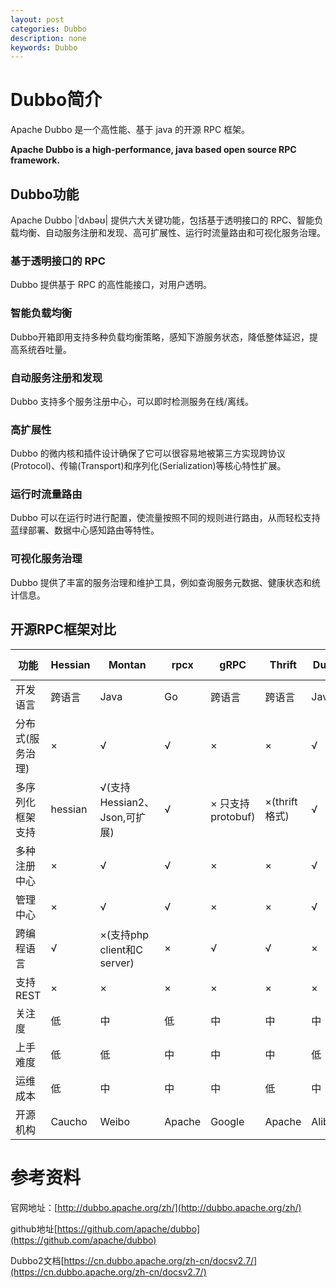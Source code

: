 ```yaml
---
layout: post
categories: Dubbo
description: none
keywords: Dubbo
---
```

# Dubbo简介
Apache Dubbo 是一个高性能、基于 java 的开源 RPC 框架。

**Apache Dubbo is a high-performance, java based open source RPC framework.**

## Dubbo功能

Apache Dubbo |ˈdʌbəʊ| 提供六大关键功能，包括基于透明接口的 RPC、智能负载均衡、自动服务注册和发现、高可扩展性、运行时流量路由和可视化服务治理。

### 基于透明接口的 RPC

Dubbo 提供基于 RPC 的高性能接口，对用户透明。

### 智能负载均衡

Dubbo开箱即用支持多种负载均衡策略，感知下游服务状态，降低整体延迟，提高系统吞吐量。

### 自动服务注册和发现

Dubbo 支持多个服务注册中心，可以即时检测服务在线/离线。

### 高扩展性

Dubbo 的微内核和插件设计确保了它可以很容易地被第三方实现跨协议(Protocol)、传输(Transport)和序列化(Serialization)等核心特性扩展。

### 运行时流量路由

Dubbo 可以在运行时进行配置，使流量按照不同的规则进行路由，从而轻松支持蓝绿部署、数据中心感知路由等特性。

### 可视化服务治理

Dubbo 提供了丰富的服务治理和维护工具，例如查询服务元数据、健康状态和统计信息。

## 开源RPC框架对比

| 功能             | Hessian | Montan                       | rpcx   | gRPC              | Thrift        | Dubbo   | Dubbox   | Spring Cloud |
| ---------------- | ------- | ---------------------------- | ------ | ----------------- | ------------- | ------- | -------- | ------------ |
| 开发语言         | 跨语言  | Java                         | Go     | 跨语言            | 跨语言        | Java    | Java     | Java         |
| 分布式(服务治理) | ×       | √                            | √      | ×                 | ×             | √       | √        | √            |
| 多序列化框架支持 | hessian | √(支持Hessian2、Json,可扩展) | √      | × 只支持protobuf) | ×(thrift格式) | √       | √        | √            |
| 多种注册中心     | ×       | √                            | √      | ×                 | ×             | √       | √        | √            |
| 管理中心         | ×       | √                            | √      | ×                 | ×             | √       | √        | √            |
| 跨编程语言       | √       | ×(支持php client和C server)  | ×      | √                 | √             | ×       | ×        | ×            |
| 支持REST         | ×       | ×                            | ×      | ×                 | ×             | ×       | √        | √            |
| 关注度           | 低      | 中                           | 低     | 中                | 中            | 中      | 高       | 中           |
| 上手难度         | 低      | 低                           | 中     | 中                | 中            | 低      | 低       | 中           |
| 运维成本         | 低      | 中                           | 中     | 中                | 低            | 中      | 中       | 中           |
| 开源机构         | Caucho  | Weibo                        | Apache | Google            | Apache        | Alibaba | Dangdang | Apache       |

# 参考资料

官网地址：[http://dubbo.apache.org/zh/](http://dubbo.apache.org/zh/)

github地址[https://github.com/apache/dubbo](https://github.com/apache/dubbo)

Dubbo2文档[https://cn.dubbo.apache.org/zh-cn/docsv2.7/](https://cn.dubbo.apache.org/zh-cn/docsv2.7/)

